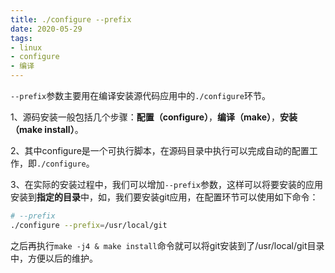 ```yaml
---
title: ./configure --prefix
date: 2020-05-29
tags: 
- linux
- configure
- 编译
---
```





`--prefix`参数主要用在编译安装源代码应用中的`./configure`环节。

1、源码安装一般包括几个步骤：**配置（configure）**，**编译（make）**，**安装（make install）**。

2、其中configure是一个可执行脚本，在源码目录中执行可以完成自动的配置工作，即`./configure`。

3、在实际的安装过程中，我们可以增加`--prefix`参数，这样可以将要安装的应用安装到**指定的目录**中，如，我们要安装git应用，在配置环节可以使用如下命令：

```bash
# --prefix
./configure --prefix=/usr/local/git
```

之后再执行`make -j4 & make install`命令就可以将git安装到了/usr/local/git目录中，方便以后的维护。
